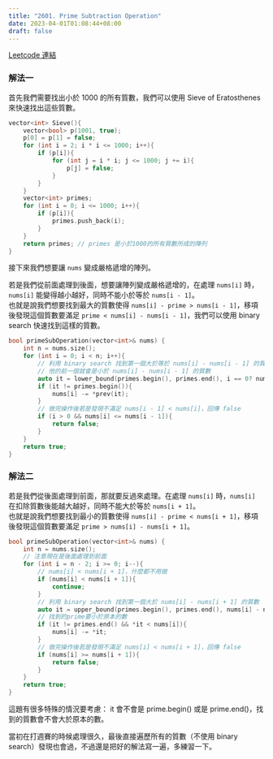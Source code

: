 ```yaml
---
title: "2601. Prime Subtraction Operation"
date: 2023-04-01T01:08:44+08:00
draft: false
---
```


[Leetcode 連結](https://leetcode.com/problems/prime-subtraction-operation/)


### 解法一
首先我們需要找出小於 1000 的所有質數，我們可以使用 Sieve of Eratosthenes 來快速找出這些質數。
```c++
vector<int> Sieve(){
    vector<bool> p(1001, true);
    p[0] = p[1] = false;
    for (int i = 2; i * i <= 1000; i++){
        if (p[i]){
            for (int j = i * i; j <= 1000; j += i){
                p[j] = false;
            }
        }
    }
    vector<int> primes;
    for (int i = 0; i <= 1000; i++){
        if (p[i]){
            primes.push_back(i);
        }
    }
    return primes; // primes 是小於1000的所有質數所成的陣列
}
```
接下來我們想要讓 `nums` 變成嚴格遞增的陣列。

若是我們從前面處理到後面，想要讓陣列變成嚴格遞增的，在處理 `nums[i]` 時，`nums[i]` 能變得越小越好，同時不能小於等於 `nums[i - 1]`。\
也就是說我們想要找到最大的質數使得 `nums[i] - prime > nums[i - 1]`，移項後發現這個質數要滿足 `prime < nums[i] - nums[i - 1]`，我們可以使用 binary search 快速找到這樣的質數。

```c++
bool primeSubOperation(vector<int>& nums) {
    int n = nums.size();
    for (int i = 0; i < n; i++){
        // 利用 binary search 找到第一個大於等於 nums[i] - nums[i - 1] 的質數
        // 他的前一個就會是小於 nums[i] - nums[i - 1] 的質數
        auto it = lower_bound(primes.begin(), primes.end(), i == 0? nums[i]: nums[i] - nums[i - 1]);
        if (it != primes.begin()){
            nums[i] -= *prev(it);
        }
        // 做完操作後若是發現不滿足 nums[i - 1] < nums[i]，回傳 false
        if (i > 0 && nums[i] <= nums[i - 1]){
            return false;
        }
    }
    return true;
}
```
### 解法二
若是我們從後面處理到前面，那就要反過來處理。在處理 `nums[i]` 時，`nums[i]` 在扣除質數後能越大越好，同時不能大於等於 `nums[i + 1]`。\
也就是說我們想要找到最小的質數使得 `nums[i] - prime < nums[i + 1]`，移項後發現這個質數要滿足 `prime > nums[i] - nums[i + 1]`。
```c++
bool primeSubOperation(vector<int>& nums) {
    int n = nums.size();
    // 注意現在是後面處理到前面
    for (int i = n - 2; i >= 0; i--){
        // nums[i] < nums[i + 1]，什麼都不用做
        if (nums[i] < nums[i + 1]){
            continue;
        }
        // 利用 binary search 找到第一個大於 nums[i] - nums[i + 1] 的質數
        auto it = upper_bound(primes.begin(), primes.end(), nums[i] - nums[i + 1]);
        // 找到的prime要小於原本的數
        if (it != primes.end() && *it < nums[i]){
            nums[i] -= *it;
        }
        // 做完操作後若是發現不滿足 nums[i] < nums[i + 1]，回傳 false
        if (nums[i] >= nums[i + 1]){
            return false;
        }
    }
    return true;
}
```

這題有很多特殊的情況要考慮： it 會不會是 prime.begin() 或是 prime.end()，找到的質數會不會大於原本的數。

當初在打週賽的時候處理很久，最後直接遍歷所有的質數（不使用 binary search）發現也會過，不過還是把好的解法寫一遍，多練習一下。